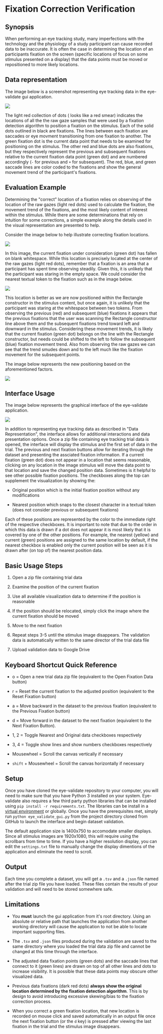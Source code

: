 # Fixation Correction Verification

## Synopsis

When performing an eye tracking study, many imperfections with the technology and the physiology of a study participant can cause recorded data to be inaccurate. It is often the case in determining the location of an participants fixation on the screen (specific locations of focus on some stimulus presented on a display) that the data points must be moved or repositioned to more likely locations.

## Data representation

The image below is a screenshot representing eye tracking data in the eye-validate gui application.

![](docs/screenshots/labeled_symbols.jpg)

The light red collection of dots ( looks like a red smear) indicates the locations of all the the raw gaze samples that were used by a fixation detection algorithm to position a fixation on the stimulus. Each of the solid dots outlined in black are fixations. The lines between each fixation are saccades or eye movment transitioning from one fixation to another. The green fixation dot is the current data point that needs to be examined for positioning on the stimulus. The other red and blue dots are also fixations, but they respectively represent the previous and subsequent fixations relative to the current fixation data point (green dot) and are numbered accordingly (`-` for previous and `+` for subsequent). The red, blue, and green saccade lines are color coded to the fixations and show the general movement trend of the participant's fixations.

## Evaluation Example

Determining the "correct" location of a fixation relies on observing of the location of the raw gazes (light red dots) used to calculate the fixation, the movement trend of the fixations, and the most likely content of interest within the stimulus. While there are some determinations that rely on intuition for some corrections, a simple example along the details used in the visual representation are presented to help.

Consider the image below to help illustrate correcting fixation locations.

![](docs/screenshots/bad_simple_example.png)

In this image, the current fixation under consideration (green dot) has fallen on blank whitespace. While this location is precisely located at the center of the raw gazes (light red dots), remember that a fixation is an area that a participant has spent time observing steadily. Given this, it is unlikely that the participant was staring in the empty space. We could consider the nearest textual token to the fixation such as in the image below.

![](docs/screenshots/bad_nearest_simple_example.png)

This location is better as we are now positioned within the Rectangle constructor in the stimulus content, but once again, it is unlikely that the participant was staring at the whitespace between two tokens. From observing the previous (red) and subsequent (blue) fixations it appears that the previous fixations that the user was scanning the Rectangle constructor line above them and the subsequent fixations trend toward left and downward in the stimulus. Considering these movement trends, it is likely that the current fixation (green dot) belongs on the line with the Rectangle constructor, but needs could be shifted to the left to follow the subsequent (blue) fixation movement trend. Also from observing the raw gazes we can see that the trend smudes down and to the left much like the fixation movement for the subsequent points.

The image below represents the new positioning based on the aforementioned factors.

![](docs/screenshots/corrected_simple_example.png)

## Interface Usage

The image below represents the graphical interface of the eye-validate application.

![](docs/screenshots/interface.png)

In addition to representing eye tracking data as described in "Data Representation", the interface allows for additional interactions and data presentation options. Once a zip file containing eye tracking trial data is opened, the interface will display the stimulus and the first set of data in the trial. The previous and next fixation buttons allow for iterating through the dataset and presenting the assciated fixation information. If a current fixation (green dot) does not appear in a location that seems reasonable, clicking on any location in the image stimulus will move the data point to that location and save the changed position data. Sometimes is it helpful to see other possible fixation positions. The checkboxes along the top can supplement the visualization by showing the:

* Original position which is the initial fixation position without any modifications

* Nearest position which snaps to the closest character in a textual token (does not consider previous or subsequent fixations)

Each of these positions are represented by the color to the immediate right of the respective checkboxes. It is important to note that due to the order in which this data is drawn if a dot does not appear it is most likely that it is covered by one of the other positions. For example, the nearest (yellow) and current (green) positions are assigned to the same location by default, if the nearest checkbox is enabled only the current position will be seen as it is drawn after (on top of) the nearest position data.

## Basic Usage Steps

1. Open a zip file containing trial data

2. Examine the position of the current fixation

3. Use all available visualization data to determine if the position is reasonable

4. If the position should be relocated, simply click the image where the current fixation should be moved

5. Move to the next fixation

6. Repeat steps 3-5 until the stimulus image disappears. The validation data is automatically written to the same director of the trial data file

7. Upload validation data to Google Drive

## Keyboard Shortcut Quick Reference

* o = Open a new trial data zip file (equivalent to the Open Fixation Data button)

* r = Reset the current fixation to the adjusted position (equivalent to the Reset Fixation button)

* a = Move backward in the dataset to the previous fixation (equivalent to the Previous Fixation button)

* d = Move forward in the dataset to the next fixation (equivalent to the Next Fixation Button).

* 1, 2 = Toggle Nearest and Original data checkboxes respectively

* 3, 4 = Toggle show lines and show numbers checkboxes respectively

* Mousewheel = Scroll the canvas vertically if necessary

* `shift` + Mousewheel = Scroll the canvas horizontally if necessary

## Setup

Once you have cloned the eye-validate repository to your computer, you will need to make sure that you have Python 3 installed on your system. Eye-validate also requires a few third party python libraries that can be installed using `pip install -r requirements.txt`. The libraries can be install in a [virtual environment](https://docs.python.org/3/tutorial/venv.html) or globally. Once you have the prerequisites met, simply run `python eye_validate_gui.py` from the project directory cloned from GitHub to launch the interface and begin dataset validation. 

The default application size is 1400x750 to accomodate smaller displays. Since all stimulus images are 1920x1080, this will require using the scrollbars from time to time. If you have a higher resolution display, you can edit the `settings.txt` file to manually change the display dimentions of the application and eliminate the need to scroll.

## Output

Each time you complete a dataset, you will get a `.tsv` and a `.json` file named after the trial zip file you have loaded. These files contain the results of your validation and will need to be stored somewhere safe.

## Limitations

* You **must** launch the gui application from it's root directory. Using an absolute or relative path that launches the application from another working directory will cause the application to not be able to locate important supporting files.

* The `.tsv` and `.json` files produced during the validation are saved to the same directory where you loaded the trial data zip file and cannot be changed at this time through the interface.

* The adjusted data fixation points (green dots) and the saccade lines that connect to it (green lines) are drawn on top of all other lines and dots to increase visibility. It is possible that these data points may obscure other visualized data.

* Previous data fixations (dark red dots) **always show the original location determined by the fixation detection algorithm**. This is by design to avoid introducing excessive skewing/bias to the fixation correction process.

* When you correct a green fixation location, that new location is recorded on mouse click and saved automatically in an output file once the next fixation button (or the `d` key) is pressed after viewing the last fixation in the trial and the stimulus image disappears.
